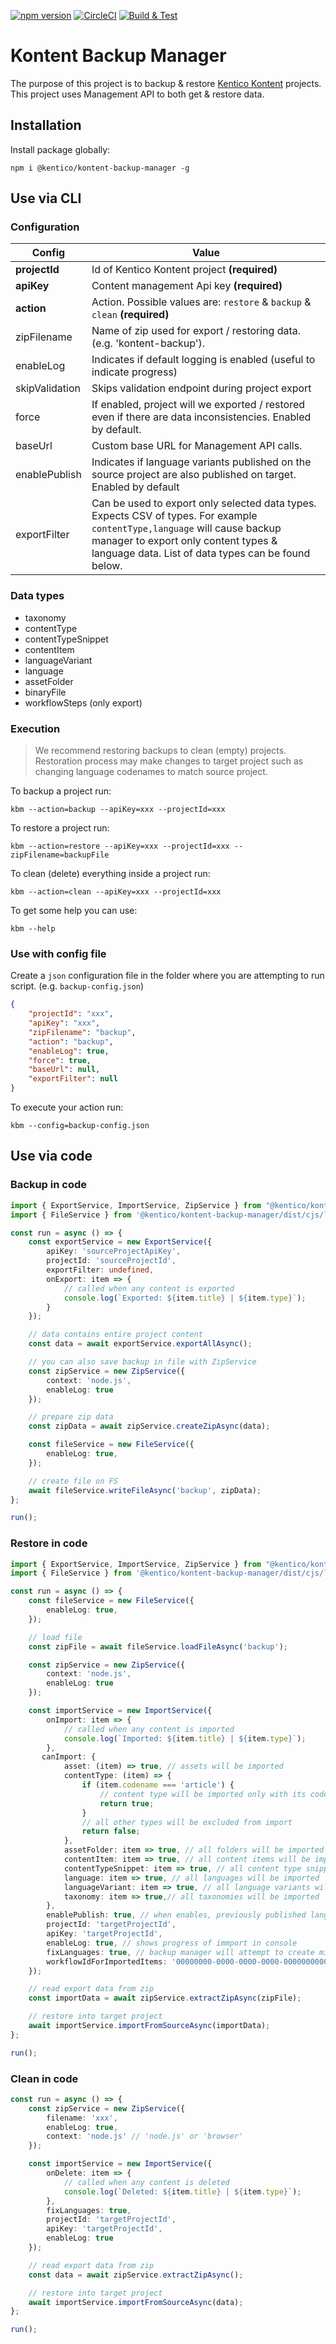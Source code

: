 [![npm version](https://badge.fury.io/js/%40kentico%2Fkontent-backup-manager.svg)](https://badge.fury.io/js/%40kentico%2Fkontent-backup-manager)
[![CircleCI](https://circleci.com/gh/Kentico/kontent-backup-manager-js.svg?style=svg)](https://circleci.com/gh/Kentico/kontent-backup-manager-js)
[![Build & Test](https://github.com/Kentico/kontent-backup-manager-js/actions/workflows/integrate.yml/badge.svg)](https://github.com/Kentico/kontent-backup-manager-js/actions/workflows/integrate.yml)

# Kontent Backup Manager

The purpose of this project is to backup & restore [Kentico Kontent](https://kontent.ai) projects. This project uses Management API to both get & restore data.

## Installation

Install package globally:

`npm i @kentico/kontent-backup-manager -g`

## Use via CLI

### Configuration

| Config          | Value                                                                                                               |
|-----------------|---------------------------------------------------------------------------------------------------------------------|
| **projectId**       | Id of Kentico Kontent project **(required)**                                                                            |
| **apiKey**           | Content management Api key **(required)**                                                                               |
| **action**           | Action. Possible values are: `restore` & `backup` & `clean` **(required)**                                              |
| zipFilename     | Name of zip used for export / restoring data. (e.g. 'kontent-backup').                                            |
| enableLog       | Indicates if default logging is enabled (useful to indicate progress)       
| skipValidation       | Skips validation endpoint during project export      
| force           | If enabled, project will we exported / restored even if there are data inconsistencies. Enabled by default. |
| baseUrl           | Custom base URL for Management API calls. |
| enablePublish           | Indicates if language variants published on the source project are also published on target. Enabled by default |
| exportFilter           | Can be used to export only selected data types. Expects CSV of types. For example `contentType,language` will cause backup manager to export only content types & language data. List of data types can be found below. |

### Data types

* taxonomy
* contentType
* contentTypeSnippet
* contentItem
* languageVariant
* language
* assetFolder
* binaryFile
* workflowSteps (only export)

### Execution

> We recommend restoring backups to clean (empty) projects. Restoration process may make changes to target project such as changing language codenames to match source project.

To backup a project run:

`kbm --action=backup --apiKey=xxx --projectId=xxx`

To restore a project run:

`kbm --action=restore --apiKey=xxx --projectId=xxx --zipFilename=backupFile`

To clean (delete) everything inside a project run:

`kbm --action=clean --apiKey=xxx --projectId=xxx`

To get some help you can use:

`kbm --help`

### Use with config file

Create a `json` configuration file in the folder where you are attempting to run script. (e.g. `backup-config.json`)

```json
{
    "projectId": "xxx",
    "apiKey": "xxx",
    "zipFilename": "backup",
    "action": "backup",
    "enableLog": true,
    "force": true,
    "baseUrl": null,
    "exportFilter": null
}
```

To execute your action run: 

`kbm --config=backup-config.json`

## Use via code

### Backup in code 

```typescript
import { ExportService, ImportService, ZipService } from "@kentico/kontent-backup-manager";
import { FileService } from '@kentico/kontent-backup-manager/dist/cjs/lib/node';

const run = async () => {
    const exportService = new ExportService({
        apiKey: 'sourceProjectApiKey',
        projectId: 'sourceProjectId',
        exportFilter: undefined,
        onExport: item => {
            // called when any content is exported
            console.log(`Exported: ${item.title} | ${item.type}`);
        }
    });

    // data contains entire project content
    const data = await exportService.exportAllAsync();

    // you can also save backup in file with ZipService
    const zipService = new ZipService({
        context: 'node.js',
        enableLog: true
    });

    // prepare zip data
    const zipData = await zipService.createZipAsync(data);

    const fileService = new FileService({
        enableLog: true,
    });

    // create file on FS
    await fileService.writeFileAsync('backup', zipData);
};

run();
```

### Restore in code

```typescript
import { ExportService, ImportService, ZipService } from "@kentico/kontent-backup-manager";
import { FileService } from '@kentico/kontent-backup-manager/dist/cjs/lib/node';

const run = async () => {
    const fileService = new FileService({
        enableLog: true,
    });

    // load file
    const zipFile = await fileService.loadFileAsync('backup');

    const zipService = new ZipService({
        context: 'node.js',
        enableLog: true
    });

    const importService = new ImportService({
        onImport: item => {
            // called when any content is imported
            console.log(`Imported: ${item.title} | ${item.type}`);
        },
       canImport: {
            asset: (item) => true, // assets will be imported
            contentType: (item) => {
                if (item.codename === 'article') {
                    // content type will be imported only with its codename is 'article'
                    return true;
                }
                // all other types will be excluded from import
                return false;
            },
            assetFolder: item => true, // all folders will be imported
            contentItem: item => true, // all content items will be imported
            contentTypeSnippet: item => true, // all content type snippets will be imported
            language: item => true, // all languages will be imported
            languageVariant: item => true, // all language variants will be imported
            taxonomy: item => true,// all taxonomies will be imported
        },
        enablePublish: true, // when enables, previously published language variants will be published after restore (does not affect unpublished variants)
        projectId: 'targetProjectId',
        apiKey: 'targetProjectId',
        enableLog: true, // shows progress of immport in console
        fixLanguages: true, // backup manager will attempt to create missing languages & map existing languages
        workflowIdForImportedItems: '00000000-0000-0000-0000-000000000000' // id that items are assigned
    });

    // read export data from zip
    const importData = await zipService.extractZipAsync(zipFile);

    // restore into target project
    await importService.importFromSourceAsync(importData);
};

run();
```

### Clean in code

```typescript
const run = async () => {
    const zipService = new ZipService({
        filename: 'xxx',
        enableLog: true,
        context: 'node.js' // 'node.js' or 'browser'
    });

    const importService = new ImportService({
        onDelete: item => {
            // called when any content is deleted
            console.log(`Deleted: ${item.title} | ${item.type}`);
        },
        fixLanguages: true,
        projectId: 'targetProjectId',
        apiKey: 'targetProjectId',
        enableLog: true
    });

    // read export data from zip
    const data = await zipService.extractZipAsync();

    // restore into target project
    await importService.importFromSourceAsync(data);
};

run();
```

